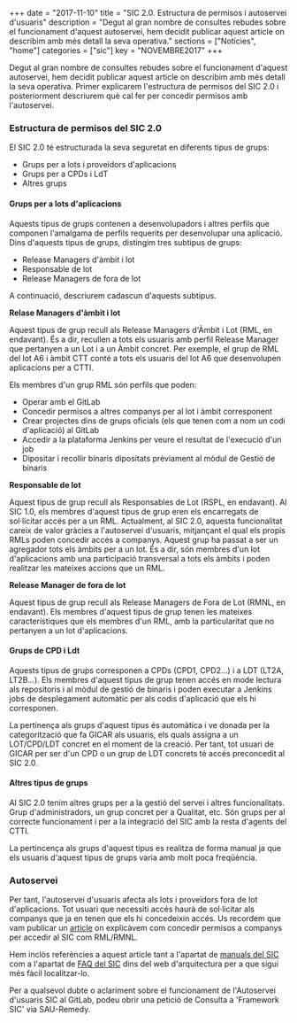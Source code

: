 +++
date        = "2017-11-10"
title       = "SIC 2.0. Estructura de permisos i autoservei d'usuaris"
description = "Degut al gran nombre de consultes rebudes sobre el funcionament d'aquest autoservei, hem decidit publicar aquest article on describim amb més detall la seva operativa."
sections    = ["Notícies", "home"]
categories  = ["sic"]
key         = "NOVEMBRE2017"
+++

Degut al gran nombre de consultes rebudes sobre el funcionament d'aquest autoservei, hem decidit publicar aquest article on describim amb més detall la seva operativa. Primer explicarem l'estructura de permisos del SIC 2.0 i posteriorment descriurem què cal fer per concedir permisos amb l'autoservei.

### Estructura de permisos del SIC 2.0

El SIC 2.0 té estructurada la seva seguretat en diferents tipus de grups:

* Grups per a lots i proveïdors d'aplicacions
* Grups per a CPDs i LdT
* Altres grups

#### Grups per a lots d'aplicacions

Aquests tipus de grups contenen a desenvolupadors i altres perfils que componen l'amalgama de perfils requerits per desenvolupar una aplicació. Dins d'aquests tipus de grups, distingim tres subtipus de grups:

* Release Managers d'àmbit i lot
* Responsable de lot
* Release Managers de fora de lot

A continuació, descriurem cadascun d'aquests subtipus.

**Relase Managers d'àmbit i lot**

Aquest tipus de grup recull als Release Managers d'Àmbit i Lot (RML, en endavant). És a dir, recullen a tots els usuaris amb perfil Release Manager que pertanyen a un Lot i a un Àmbit concret. Per exemple, el grup de RML del lot A6 i àmbit CTT conté a tots els usuaris del lot A6 que desenvolupen aplicacions per a CTTI.

Els membres d'un grup RML són perfils que poden:

* Operar amb el GitLab
* Concedir permisos a altres companys per al lot i àmbit corresponent
* Crear projectes dins de grups oficials (els que tenen com a nom un codi d'aplicació) al GitLab
* Accedir a la plataforma Jenkins per veure el resultat de l'execució d'un job
* Dipositar i recollir binaris dipositats prèviament al mòdul de Gestió de binaris

**Responsable de lot**

Aquest tipus de grup recull als Responsables de Lot (RSPL, en endavant). Al SIC 1.0, els membres d'aquest tipus de grup eren els encarregats de sol·licitar accés per a un RML. Actualment, al SIC 2.0, aquesta funcionalitat careix de valor gràcies a l'autoservei d'usuaris, mitjançant el qual els propis RMLs poden concedir accés a companys. Aquest grup ha passat a ser un agregador tots els àmbits per a un lot. És a dir, són membres d'un lot d'aplicacions amb una participació transversal a tots els àmbits i poden realitzar les mateixes accions que un RML.

**Release Manager de fora de lot**

Aquest tipus de grup recull als Release Managers de Fora de Lot (RMNL, en endavant). Els membres d'aquest tipus de grup tenen les mateixes característiques que els membres d'un RML, amb la particularitat que no pertanyen a un lot d'aplicacions.

#### Grups de CPD i Ldt

Aquests tipus de grups corresponen a CPDs (CPD1, CPD2...) i a LDT (LT2A, LT2B...). Els membres d'aquest tipus de grup tenen accés en mode lectura als repositoris i al mòdul de gestió de binaris i poden executar a Jenkins jobs de desplegament automàtic per als codis d'aplicació que els hi corresponen.

La pertinença als grups d'aquest tipus és automàtica i ve donada per la categorització que fa GICAR als usuaris, els quals assigna a un LOT/CPD/LDT concret en el moment de la creació. Per tant, tot usuari de GICAR per ser d'un CPD o un grup de LDT concrets té accés preconcedit al SIC 2.0.

#### Altres tipus de grups

Al SIC 2.0 tenim altres grups per a la gestió del servei i altres funcionalitats. Grup d'administradors, un grup concret per a Qualitat, etc. Són grups per al correcte funcionament i per a la integració del SIC amb la resta d'agents del CTTI.

La pertincença als grups d'aquest tipus es realitza de forma manual ja que els usuaris d'aquest tipus de grups varia amb molt poca freqüència.

### Autoservei

Per tant, l'autoservei d'usuaris afecta als lots i proveïdors fora de lot d'aplicacions. Tot usuari que necessiti accés haurà de sol·licitar als companys que ja en tenen que els hi concedeixin accés. Us recordem que vam publicar un [article](http://canigo.ctti.gencat.cat/noticies/2017-07-18-SIC-Autoservei-usuaris-SIC2.0/) on explicàvem com concedir permisos a companys per accedir al SIC com RML/RMNL.

Hem inclòs referències a aquest article tant a l'apartat de [manuals del SIC](http://canigo.ctti.gencat.cat/sic-documentacio/manuals/) com a l'apartat de [FAQ del SIC](http://canigo.ctti.gencat.cat/sic/faq/) dins del web d'arquitectura per a que sigui més fàcil localitzar-lo.

Per a qualsevol dubte o aclariment sobre el funcionament de l'Autoservei d'usuaris SIC al GitLab, podeu obrir una petició de Consulta a 'Framework SIC' via SAU-Remedy.
